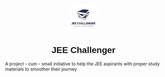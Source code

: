 <p align="center" width="100%">
    <img width="18%" src="./images/jcicon.jpg"> 
</p>

<h1 align="center" style="font-family: 'Jost', sans-serif;">JEE Challenger</h1>
 
A project - cum - small initiative to help the JEE aspirants with proper study materials to smoother their journey